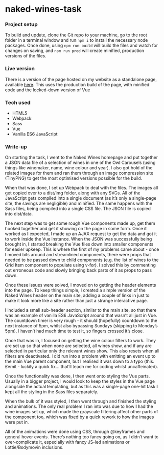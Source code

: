 # naked-wines-task

### Project setup
To build and update, clone the Git repo to your machine, go to the root folder in a terminal window and run `npm i` to install the necessary node packages. Once done, using `npm run build` will build the files and watch for changes on saving, and `npm run prod` will create minified, production versions of the files.

### Live version
There is a version of the page hosted on my website as a standalone page, available [here](http://stevenmcilwaine.com/naked-wines-task/). This uses the production build of the page, with minified code and the locked-down version of Vue

### Tech used
- HTML5
- Webpack
- Sass
- Vue
- Vanilla ES6 JavaScript

### Write-up
On starting the task, I went to the Naked Wines homepage and put together a JSON data file of a selection of wines in one of the Owl Carousels (using things like winemaker, name, wine colour and year). I also got hold of the related images for them and ran them through an image compression site (TinyPNG) to get the most optimised versions possible for the build.

When that was done, I set up Webpack to deal with the files. The images all get copied over to a dist/img folder, along with any SVGs. All of the JavaScript gets compiled into a single document (as it’s only a single-page site, the savings are negligible) and minified. The same happens with the Sass files, being compiled into a single CSS file. The JSON file is copied into dist/data.

The next step was to get some rough Vue components made up, get them hooked together and get it showing on the page in some form. Once it worked as I expected, I made up an AJAX request to get the data and got it to work inside the Vue instance.
When the JSON was successfully being brought in, I started breaking the Vue files down into smaller components for easier upkeep. This is where the first of my problems came about - once I moved bits around and streamlined components, there were props that needed to be passed down to child components (e.g. the list of wines to the Grid Item component to populate using v-for). I solved this by commenting out erroneous code and slowly bringing back parts of it as props to pass down.

Once these issues were solved, I moved on to getting the header elements into the page. To keep things simple, I created a simple version of the Naked Wines header on the main site, adding a couple of links in just to make it look more like a site rather than just a strange interactive page.

I included a small sub-header section, similar to the main site, so that there was an example of vanilla ES6 JavaScript around that wasn’t all just in Vue. The countdown timer is very rough - it should (hopefully) countdown to the next instance of 5pm, whilst also bypassing Sundays (skipping to Monday’s 5pm). I haven’t had much time to test it, so fingers crossed it’s close.

Once that was in, I focused on getting the wine colour filters to work. They are set up so that when none are selected, all wines show, and if any are selected in particular only the relevant wines show. This also resets when all filters are deactivated. I did run into a problem with emitting an event up to the main Vue parent component, but I realised it was down to a typo (this.£emit - luckily a quick fix… that’ll teach me for coding whilst uncaffeinated). 

Once the functionality was done, I then went onto styling the Vue parts. Usually in a bigger project, I would look to keep the styles in the Vue page alongside the actual templating, but as this was a single-page one-hit task I kept all the styling in the Sass files separately. 

When the bulk of it was styled, I then went through and finished the styling and animations. The only real problem I ran into was due to how I had the wine images set up, which made the grayscale filtering affect other parts of the component too, which was fixed by a quick rework to how the images were put in.

All of the animations were done using CSS, through @keyframes and general hover events. There’s nothing too fancy going on, as I didn’t want to over-complicate it, especially with fancy JS-led animations or Lottie/Bodymovin inclusions.
